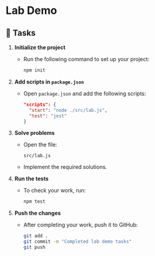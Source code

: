 # Lab Demo

## 📝 Tasks

1. **Initialize the project**
   - Run the following command to set up your project:
     ```bash
     npm init
     ```

2. **Add scripts in `package.json`**
   - Open `package.json` and add the following scripts:
     ```json
     "scripts": {
       "start": "node ./src/lab.js",
       "test": "jest"
     }
     ```

3. **Solve problems**
   - Open the file:
     ```
     src/lab.js
     ```
   - Implement the required solutions.

4. **Run the tests**
   - To check your work, run:
     ```bash
     npm test
     ```

5. **Push the changes**
   - After completing your work, push it to GitHub:
     ```bash
     git add .
     git commit -m "Completed lab demo tasks"
     git push
     ```
